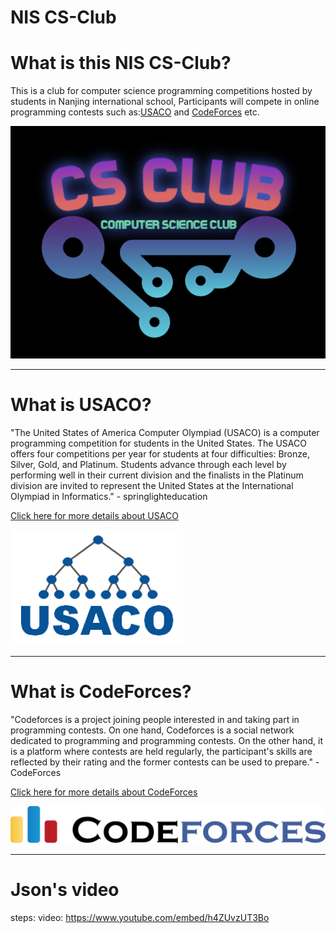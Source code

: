 # NIS CS-Club


# What is this NIS CS-Club?
This is a club for computer science programming competitions hosted by students in Nanjing international school, Participants will compete in online programming contests such as:[USACO](http://www.usaco.org)
 and [CodeForces](http://codeforces.com) etc.
 
 ![Image of CS Club Logo](https://raw.githubusercontent.com/LeonHa-23/CS-Club/LeonHa-23-patch-1/Screen%20Shot%202021-06-10%20at%209.36.11%20AM.png)
 
 
--------------------------------------------------------------------------------------------------------------------------------------------------------------------



# What is USACO?
"The United States of America Computer Olympiad (USACO) is a computer programming competition for students in the United States. The USACO offers four competitions per year for students at four difficulties: Bronze, Silver, Gold, and Platinum. Students advance through each level by performing well in their current division and the finalists in the Platinum division are invited to represent the United States at the International Olympiad in Informatics." - springlighteducation

[Click here for more details about USACO](https://usaco.guide/#:~:text=USACO%20stands%20for%20the%20USA%20Computing%20Olympiad.%20Check,No%2C%20USACO%20does%20not%20have%20an%20official%20syllabus.)


 ![Image of USACO Logo](https://raw.githubusercontent.com/LeonHa-23/CS-Club/LeonHa-23-patch-1/usaco.png)



--------------------------------------------------------------------------------------------------------------------------------------------------------------------




# What is CodeForces?
"Codeforces is a project joining people interested in and taking part in programming contests. On one hand, Codeforces is a social network dedicated to programming and programming contests. On the other hand, it is a platform where contests are held regularly, the participant's skills are reflected by their rating and the former contests can be used to prepare." - CodeForces

[Click here for more details about CodeForces](https://codeforces.com/help#:~:text=Codeforces%20is%20a%20project%20joining%20people%20interested%20in,the%20former%20contests%20can%20be%20used%20to%20prepare.)

![Image of Codeforces Logo](https://raw.githubusercontent.com/LeonHa-23/CS-Club/LeonHa-23-patch-1/Rbbe1f236877070d8f4ca52a606af5dd9.png)

--------------------------------------------------------------------------------------------------------------------------------------------------------------------

# Json's video
steps:
 video: https://www.youtube.com/embed/h4ZUvzUT3Bo


